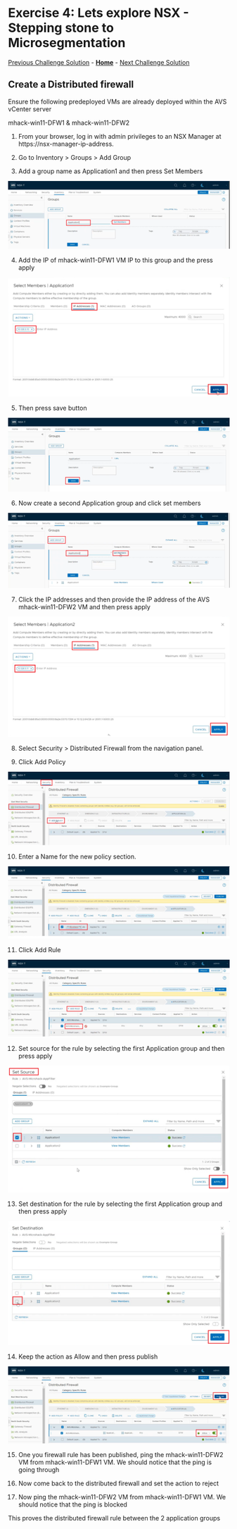 # Exercise 4: Lets explore NSX - Stepping stone to Microsegmentation

[Previous Challenge Solution](./03-NSX-Add-DNS-Forwarder.md) - **[Home](../Readme.md)** - [Next Challenge Solution](./05-HCX-Manager-Appliance.md)

## Create a Distributed firewall

Ensure the following predeployed VMs are already deployed within the AVS vCenter server 

mhack-win11-DFW1
&
mhack-win11-DFW2

1.	From your browser, log in with admin privileges to an NSX Manager at https://nsx-manager-ip-address.

2.	Go to Inventory > Groups > Add Group 
 
3.	Add a group name as Application1 and then press Set Members

![](./Images/04-NSX-Firewall/NSX_image10.png)
 
4.	Add the IP of mhack-win11-DFW1  VM IP to this group and the press apply

![](./Images/04-NSX-Firewall/NSX_image11.png)
 
5.	Then press save button
 
![](./Images/04-NSX-Firewall/NSX_image12.png)

6.	Now create a second Application group and click set members

![](./Images/04-NSX-Firewall/NSX_image13.png)
 
7.	Click the IP addresses and then provide the IP address of the AVS mhack-win11-DFW2 VM and then press apply

![](./Images/04-NSX-Firewall/NSX_image14.png)
 
8.	Select Security > Distributed Firewall from the navigation panel.

9.	Click Add Policy

![](./Images/04-NSX-Firewall/NSX_image15.png)
 
10.	Enter a Name for the new policy section.

![](./Images/04-NSX-Firewall/NSX_image16.png)
 
11.	Click Add Rule
 
![](./Images/04-NSX-Firewall/NSX_image17.png)

12.	Set source for the rule by selecting the first Application group and then press apply

![](./Images/04-NSX-Firewall/NSX_image18.png)
 
13.	Set destination for the rule by selecting the first Application group and then press apply

![](./Images/04-NSX-Firewall/NSX_image19.png)
 
14.	Keep the action as Allow and then press publish

![](./Images/04-NSX-Firewall/NSX_image20.png)

15.	One you firewall rule has been published, ping the mhack-win11-DFW2 VM from mhack-win11-DFW1 VM. We should notice that the ping is going through

16.	Now come back to the distributed firewall and set the action to reject

17.	Now ping the mhack-win11-DFW2 VM from mhack-win11-DFW1 VM. We should notice that the ping is blocked

This proves the distributed firewall rule between the 2 application groups